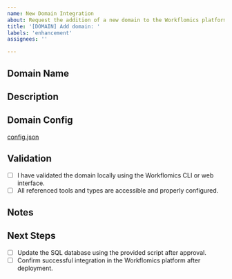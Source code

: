 ```yaml
---
name: New Domain Integration
about: Request the addition of a new domain to the Workflomics platform
title: '[DOMAIN] Add domain: '
labels: 'enhancement'
assignees: ''

---
```


## Domain Name
<!-- Provide the full name of the domain. -->

## Description
<!-- Short description of the domain and its purpose. -->

## Domain Config
<!-- Link to the domain's config.json file (publicly accessible). -->
[config.json](https://...)

## Validation
- [ ] I have validated the domain locally using the Workflomics CLI or web interface.
- [ ] All referenced tools and types are accessible and properly configured.

## Notes
<!-- Any other relevant information for reviewers. -->

## Next Steps
- [ ] Update the SQL database using the provided script after approval.
- [ ] Confirm successful integration in the Workflomics platform after deployment.
